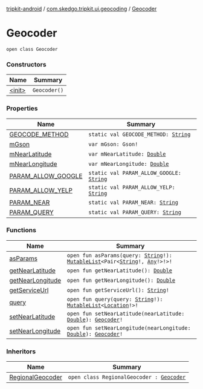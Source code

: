 [tripkit-android](../../index.md) / [com.skedgo.tripkit.ui.geocoding](../index.md) / [Geocoder](./index.md)

# Geocoder

`open class Geocoder`

### Constructors

| Name | Summary |
|---|---|
| [&lt;init&gt;](-init-.md) | `Geocoder()` |

### Properties

| Name | Summary |
|---|---|
| [GEOCODE_METHOD](-g-e-o-c-o-d-e_-m-e-t-h-o-d.md) | `static val GEOCODE_METHOD: `[`String`](https://kotlinlang.org/api/latest/jvm/stdlib/kotlin/-string/index.html) |
| [mGson](m-gson.md) | `var mGson: Gson!` |
| [mNearLatitude](m-near-latitude.md) | `var mNearLatitude: `[`Double`](https://kotlinlang.org/api/latest/jvm/stdlib/kotlin/-double/index.html) |
| [mNearLongitude](m-near-longitude.md) | `var mNearLongitude: `[`Double`](https://kotlinlang.org/api/latest/jvm/stdlib/kotlin/-double/index.html) |
| [PARAM_ALLOW_GOOGLE](-p-a-r-a-m_-a-l-l-o-w_-g-o-o-g-l-e.md) | `static val PARAM_ALLOW_GOOGLE: `[`String`](https://kotlinlang.org/api/latest/jvm/stdlib/kotlin/-string/index.html) |
| [PARAM_ALLOW_YELP](-p-a-r-a-m_-a-l-l-o-w_-y-e-l-p.md) | `static val PARAM_ALLOW_YELP: `[`String`](https://kotlinlang.org/api/latest/jvm/stdlib/kotlin/-string/index.html) |
| [PARAM_NEAR](-p-a-r-a-m_-n-e-a-r.md) | `static val PARAM_NEAR: `[`String`](https://kotlinlang.org/api/latest/jvm/stdlib/kotlin/-string/index.html) |
| [PARAM_QUERY](-p-a-r-a-m_-q-u-e-r-y.md) | `static val PARAM_QUERY: `[`String`](https://kotlinlang.org/api/latest/jvm/stdlib/kotlin/-string/index.html) |

### Functions

| Name | Summary |
|---|---|
| [asParams](as-params.md) | `open fun asParams(query: `[`String`](https://kotlinlang.org/api/latest/jvm/stdlib/kotlin/-string/index.html)`!): `[`MutableList`](https://kotlinlang.org/api/latest/jvm/stdlib/kotlin.collections/-mutable-list/index.html)`<Pair<`[`String`](https://kotlinlang.org/api/latest/jvm/stdlib/kotlin/-string/index.html)`!, `[`Any`](https://kotlinlang.org/api/latest/jvm/stdlib/kotlin/-any/index.html)`!>!>!` |
| [getNearLatitude](get-near-latitude.md) | `open fun getNearLatitude(): `[`Double`](https://kotlinlang.org/api/latest/jvm/stdlib/kotlin/-double/index.html) |
| [getNearLongitude](get-near-longitude.md) | `open fun getNearLongitude(): `[`Double`](https://kotlinlang.org/api/latest/jvm/stdlib/kotlin/-double/index.html) |
| [getServiceUrl](get-service-url.md) | `open fun getServiceUrl(): `[`String`](https://kotlinlang.org/api/latest/jvm/stdlib/kotlin/-string/index.html)`!` |
| [query](query.md) | `open fun query(query: `[`String`](https://kotlinlang.org/api/latest/jvm/stdlib/kotlin/-string/index.html)`!): `[`MutableList`](https://kotlinlang.org/api/latest/jvm/stdlib/kotlin.collections/-mutable-list/index.html)`<`[`Location`](../../com.skedgo.android.common.model/-location/index.md)`!>!` |
| [setNearLatitude](set-near-latitude.md) | `open fun setNearLatitude(nearLatitude: `[`Double`](https://kotlinlang.org/api/latest/jvm/stdlib/kotlin/-double/index.html)`): `[`Geocoder`](./index.md)`!` |
| [setNearLongitude](set-near-longitude.md) | `open fun setNearLongitude(nearLongitude: `[`Double`](https://kotlinlang.org/api/latest/jvm/stdlib/kotlin/-double/index.html)`): `[`Geocoder`](./index.md)`!` |

### Inheritors

| Name | Summary |
|---|---|
| [RegionalGeocoder](../-regional-geocoder/index.md) | `open class RegionalGeocoder : `[`Geocoder`](./index.md) |
